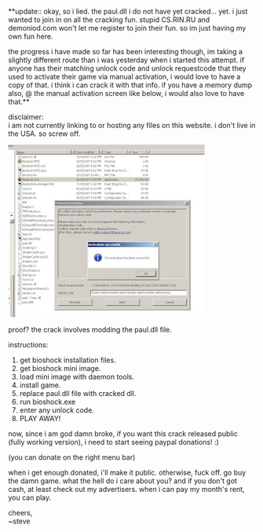 **update:: okay, so i lied. the paul.dll i do not have yet cracked... yet. i just wanted to join in on all the cracking fun. stupid CS.RIN.RU and demoniod.com won't let me register to join their fun. so im just having my own fun here.   
  
the progress i have made so far has been interesting though, im taking a slightly different route than i was yesterday when i started this attempt. if anyone has their matching unlock code and unlock requestcode that they used to activate their game via manual activation, i would love to have a copy of that. i think i can crack it with that info. if you have a memory dump also, @ the manual activation screen like below, i would also love to have that.**  
  
disclaimer:  
i am not currently linking to or hosting any files on this website. i don't live in the USA. so screw off.   
  
[![](crack.jpg)](http://bp1.blogger.com/_kfv2ADnjgQg/RtHpD91bCXI/AAAAAAAAADE/1yy7GpMMrIc/s1600-h/crack.jpg)  
  
proof? the crack involves modding the paul.dll file.   
  
instructions:  
  
1. get bioshock installation files.  
2. get bioshock mini image.  
3. load mini image with daemon tools.  
4. install game.  
5. replace paul.dll file with cracked dll.  
6. run bioshock.exe  
7. enter any unlock code.  
8. PLAY AWAY!  
  
now, since i am god damn broke, if you want this crack released public (fully working version), i need to start seeing paypal donations! :)  
  
(you can donate on the right menu bar)  
  
when i get enough donated, i'll make it public. otherwise, fuck off. go buy the damn game. what the hell do i care about you? and if you don't got cash, at least check out my advertisers. when i can pay my month's rent, you can play.  
  
cheers,  
~steve